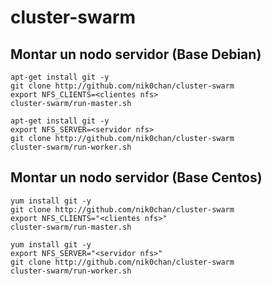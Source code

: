 # cluster-swarm

Montar un nodo servidor (Base Debian)
-------------------------------------

```
apt-get install git -y 
git clone http://github.com/nik0chan/cluster-swarm
export NFS_CLIENTS=<clientes nfs>
cluster-swarm/run-master.sh
```

```
apt-get install git -y 
export NFS_SERVER=<servidor nfs>
git clone http://github.com/nik0chan/cluster-swarm
cluster-swarm/run-worker.sh
```

Montar un nodo servidor (Base Centos)
-------------------------------------
```
yum install git -y 
git clone http://github.com/nik0chan/cluster-swarm
export NFS_CLIENTS="<clientes nfs>"
cluster-swarm/run-master.sh
```

```
yum install git -y 
export NFS_SERVER="<servidor nfs>"
git clone http://github.com/nik0chan/cluster-swarm
cluster-swarm/run-worker.sh
